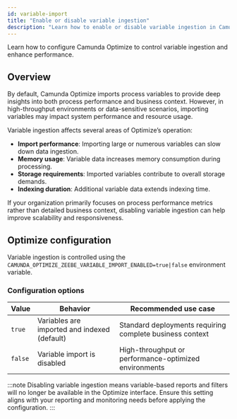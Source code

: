 ```yaml
---
id: variable-import
title: "Enable or disable variable ingestion"
description: "Learn how to enable or disable variable ingestion in Camunda Optimize."
---
```


Learn how to configure Camunda Optimize to control variable ingestion and enhance performance.

## Overview

By default, Camunda Optimize imports process variables to provide deep insights into both process performance and business context. However, in high-throughput environments or data-sensitive scenarios, importing variables may impact system performance and resource usage.

Variable ingestion affects several areas of Optimize’s operation:

- **Import performance**: Importing large or numerous variables can slow down data ingestion.
- **Memory usage**: Variable data increases memory consumption during processing.
- **Storage requirements**: Imported variables contribute to overall storage demands.
- **Indexing duration**: Additional variable data extends indexing time.

If your organization primarily focuses on process performance metrics rather than detailed business context, disabling variable ingestion can help improve scalability and responsiveness.

## Optimize configuration

Variable ingestion is controlled using the `CAMUNDA_OPTIMIZE_ZEEBE_VARIABLE_IMPORT_ENABLED=true|false` environment variable.

### Configuration options

| Value   | Behavior                                     | Recommended use case                                     |
| ------- | -------------------------------------------- | -------------------------------------------------------- |
| `true`  | Variables are imported and indexed (default) | Standard deployments requiring complete business context |
| `false` | Variable import is disabled                  | High-throughput or performance-optimized environments    |

:::note
Disabling variable ingestion means variable-based reports and filters will no longer be available in the Optimize interface. Ensure this setting aligns with your reporting and monitoring needs before applying the configuration.
:::
